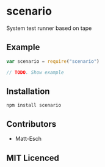 # scenario

<!-- [![browser support][5]][6] -->

<!-- [![build status][1]][2] [![NPM version][7]][8] [![dependency status][3]][4] -->

System test runner based on tape

## Example

```js
var scenario = require("scenario")

// TODO. Show example
```

## Installation

`npm install scenario`

## Contributors

 - Matt-Esch

## MIT Licenced

  [1]: https://secure.travis-ci.org/Colingo/scenario.png
  [2]: https://travis-ci.org/Colingo/scenario
  [3]: https://david-dm.org/Colingo/scenario.png
  [4]: https://david-dm.org/Colingo/scenario
  [5]: https://ci.testling.com/Colingo/scenario.png
  [6]: https://ci.testling.com/Colingo/scenario
  [7]: https://badge.fury.io/js/scenario.png
  [8]: https://badge.fury.io/js/scenario
